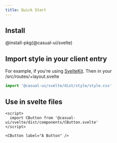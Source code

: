 ```yaml
---
title: Quick Start
---
```


## Install 

@install-pkg(@casual-ui/svelte)

## Import style in your client entry

For example, if you're using [SvelteKit](http://kit.svelte.dev/). Then in your /src/routes/+layout.svelte

```js title="/src/routes/+layout.svelte"
import '@casual-ui/svelte/dist/style/style.css'
```

## Use in svelte files

```svelte live
<script>
  import CButton from '@casual-ui/svelte/dist/components/CButton.svelte'
</script>

<CButton label="A Button" />
```
